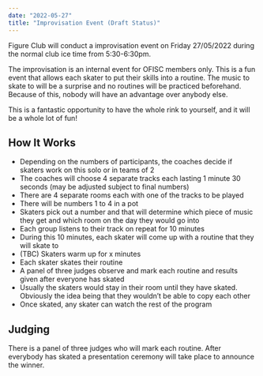```yaml
---
date: "2022-05-27"
title: "Improvisation Event (Draft Status)"
---
```


Figure Club will conduct a improvisation event on Friday 27/05/2022 during the normal club ice time from 5:30-6:30pm.

The improvisation is an internal event for OFISC members only. This is a fun event that allows each skater to put their skills into a routine. The music to skate to will be a surprise and no routines will be practiced beforehand. Because of this, nobody will have an advantage over anybody else.

This is a fantastic opportunity to have the whole rink to yourself, and it will be a whole lot of fun!

## How It Works

* Depending on the numbers of participants, the coaches decide if skaters work on this solo or in teams of 2
* The coaches will choose 4 separate tracks each lasting 1 minute 30 seconds (may be adjusted subject to final numbers)
* There are 4 separate rooms each with one of the tracks to be played
* There will be numbers 1 to 4 in a pot
* Skaters pick out a number and that will determine which piece of music they get and which room on the day they would go into
* Each group listens to their track on repeat for 10 minutes
* During this 10 minutes, each skater will come up with a routine that they will skate to
* (TBC) Skaters warm up for x minutes
* Each skater skates their routine
* A panel of three judges observe and mark each routine and results given after everyone has skated
* Usually the skaters would stay in their room until they have skated. Obviously the idea being that they wouldn’t be able to copy each other
* Once skated, any skater can watch the rest of the program


## Judging

There is a panel of three judges who will mark each routine. After everybody has skated a presentation ceremony will take place to announce the winner.
